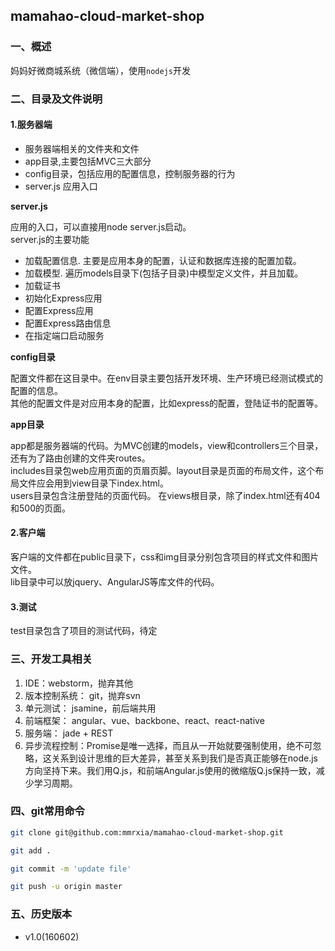 ## mamahao-cloud-market-shop

### 一、概述

妈妈好微商城系统（微信端），使用`nodejs`开发

### 二、目录及文件说明

#### 1.服务器端

+ 服务器端相关的文件夹和文件
+ app目录,主要包括MVC三大部分
+ config目录，包括应用的配置信息，控制服务器的行为
+ server.js 应用入口

**server.js**

应用的入口，可以直接用node server.js启动。   
server.js的主要功能   

+ 加载配置信息. 主要是应用本身的配置，认证和数据库连接的配置加载。
+ 加载模型. 遍历models目录下(包括子目录)中模型定义文件，并且加载。
+ 加载证书
+ 初始化Express应用
+ 配置Express应用
+ 配置Express路由信息
+ 在指定端口启动服务

**config目录**

配置文件都在这目录中。在env目录主要包括开发环境、生产环境已经测试模式的配置的信息。    
其他的配置文件是对应用本身的配置，比如express的配置，登陆证书的配置等。

**app目录**

app都是服务器端的代码。为MVC创建的models，view和controllers三个目录，还有为了路由创建的文件夹routes。     
includes目录包web应用页面的页眉页脚。layout目录是页面的布局文件，这个布局文件应会用到view目录下index.html。  
users目录包含注册登陆的页面代码。
在views根目录，除了index.html还有404和500的页面。


#### 2.客户端
客户端的文件都在public目录下，css和img目录分别包含项目的样式文件和图片文件。   
lib目录中可以放jquery、AngularJS等库文件的代码。


#### 3.测试
test目录包含了项目的测试代码，待定



### 三、开发工具相关

1. IDE：webstorm，抛弃其他
2. 版本控制系统： git，抛弃svn
3. 单元测试： jsamine，前后端共用
4. 前端框架： angular、vue、backbone、react、react-native
5. 服务端： jade + REST
6. 异步流程控制：Promise是唯一选择，而且从一开始就要强制使用，绝不可忽略，这关系到设计思维的巨大差异，甚至关系到我们是否真正能够在node.js方向坚持下来。我们用Q.js，和前端Angular.js使用的微缩版Q.js保持一致，减少学习周期。

### 四、git常用命令

```bash
git clone git@github.com:mmrxia/mamahao-cloud-market-shop.git
```

```bash
git add .
```

```bash
git commit -m 'update file'
```

```bash
git push -u origin master
```

### 五、历史版本 

+ v1.0(160602)


